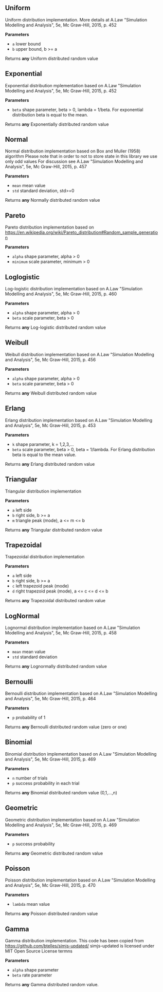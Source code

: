 <!-- Generated by documentation.js. Update this documentation by updating the source code. -->

## Uniform

Uniform distribution implementation.
More details at A.Law "Simulation Modelling and Analysis", 5e, Mc Graw-Hill, 2015, p. 452

**Parameters**

-   `a`  lower bound
-   `b`  upper bound, b >= a

Returns **any** Uniform distributed random value

## Exponential

Exponential distribution mplementation based on A.Law "Simulation Modelling and Analysis", 5e, Mc Graw-Hill, 2015, p. 452

**Parameters**

-   `beta`  shape parameter, beta > 0,  lambda = 1/beta. For exponential distribution beta is equal to the mean.

Returns **any** Exponentially distributed random value

## Normal

Normal distribution implementation based on Box and Muller (1958) algorithm
Please note that in order to not to store state in this library we use only odd values
For discussion see A.Law "Simulation Modelling and Analysis", 5e, Mc Graw-Hill, 2015, p. 457

**Parameters**

-   `mean`  mean value
-   `std`  standard deviation, std>=0

Returns **any** Normally distributed random value

## Pareto

Pareto distribution implementation based on 
<https://en.wikipedia.org/wiki/Pareto_distribution#Random_sample_generation>

**Parameters**

-   `alpha`  shape parameter, alpha > 0
-   `minimum`  scale parameter, minimum > 0

## Loglogistic

Log-logistic distribution implementation based on A.Law "Simulation Modelling and Analysis", 5e, Mc Graw-Hill, 2015, p. 460

**Parameters**

-   `alpha`  shape parameter, alpha > 0
-   `beta`  scale parameter, beta > 0

Returns **any** Log-logistic distributed random value

## Weibull

Weibull distribution implementation based on A.Law "Simulation Modelling and Analysis", 5e, Mc Graw-Hill, 2015, p. 456

**Parameters**

-   `alpha`  shape parameter, alpha > 0
-   `beta`  scale parameter, beta > 0

Returns **any** Weibull distributed random value

## Erlang

Erlang distribution implementation based on A.Law "Simulation Modelling and Analysis", 5e, Mc Graw-Hill, 2015, p. 453

**Parameters**

-   `k`  shape parameter, k = 1,2,3,...
-   `beta`  scale parameter, beta > 0, beta = 1/lambda. For Erlang distribution beta is equal to the mean value.

Returns **any** Erlang distributed random value

## Triangular

Triangular distribution implementation

**Parameters**

-   `a`  left side
-   `b`  right side, b >= a
-   `m`  triangle peak (mode), a &lt;= m &lt;= b

Returns **any** Triangular distributed random value

## Trapezoidal

Trapezoidal distribution implementation

**Parameters**

-   `a`  left side
-   `b`  right side, b >= a
-   `c`  left trapezoid peak (mode)
-   `d`  right trapezoid peak (mode), a &lt;= c &lt;= d &lt;= b

Returns **any** Trapezoidal distributed random value

## LogNormal

Lognormal distribution implementation based on A.Law "Simulation Modelling and Analysis", 5e, Mc Graw-Hill, 2015, p. 458

**Parameters**

-   `mean`  mean value
-   `std`  standard deviation

Returns **any** Lognormally distributed random value

## Bernoulli

Bernoulli distribution implementation based on A.Law "Simulation Modelling and Analysis", 5e, Mc Graw-Hill, 2015, p. 464

**Parameters**

-   `p`  probability of 1

Returns **any** Bernoulli distributed random value (zero or one)

## Binomial

Binomial distribution implementation based on A.Law "Simulation Modelling and Analysis", 5e, Mc Graw-Hill, 2015, p. 469

**Parameters**

-   `n`  number of trials
-   `p`  success probability in each trial

Returns **any** Binomial distributed random value (0,1,...,n)

## Geometric

Geometric distribution implementation based on A.Law "Simulation Modelling and Analysis", 5e, Mc Graw-Hill, 2015, p. 469

**Parameters**

-   `p`  success probability

Returns **any** Geometric distributed random value

## Poisson

Poisson distribution implementation based on A.Law "Simulation Modelling and Analysis", 5e, Mc Graw-Hill, 2015, p. 470

**Parameters**

-   `lambda`  mean value

Returns **any** Poisson distributed random value

## Gamma

Gamma distribution implementation.
This code has been copied from
<https://github.com/btelles/simjs-updated/>
simjs-updated is licensed under MIT Open Source License termns

**Parameters**

-   `alpha`  shape parameter
-   `beta`  rate parameter

Returns **any** Gamma distributed random value.
